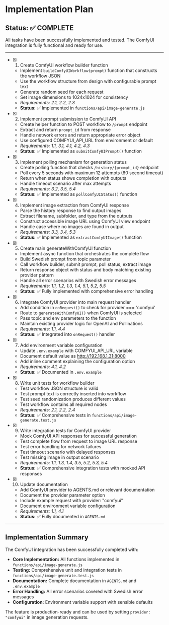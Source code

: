 # Implementation Plan

## Status: ✅ COMPLETE

All tasks have been successfully implemented and tested. The ComfyUI integration is fully functional and ready for use.

---

- [x] 1. Create ComfyUI workflow builder function
  - Implement `buildComfyUIWorkflow(prompt)` function that constructs the workflow JSON
  - Use the workflow structure from design with configurable prompt text
  - Generate random seed for each request
  - Set image dimensions to 1024x1024 for consistency
  - _Requirements: 2.1, 2.2, 2.3_
  - **Status:** ✅ Implemented in `functions/api/image-generate.js`

- [x] 2. Implement prompt submission to ComfyUI API
  - Create helper function to POST workflow to `/prompt` endpoint
  - Extract and return `prompt_id` from response
  - Handle network errors and return appropriate error object
  - Use configured COMFYUI_API_URL from environment or default
  - _Requirements: 1.1, 3.1, 4.1, 4.2, 4.3_
  - **Status:** ✅ Implemented as `submitComfyUIPrompt()` function

- [x] 3. Implement polling mechanism for generation status
  - Create polling function that checks `/history/{prompt_id}` endpoint
  - Poll every 5 seconds with maximum 12 attempts (60 second timeout)
  - Return when status shows completion with outputs
  - Handle timeout scenario after max attempts
  - _Requirements: 3.2, 3.5, 5.4_
  - **Status:** ✅ Implemented as `pollComfyUIStatus()` function

- [x] 4. Implement image extraction from ComfyUI response
  - Parse the history response to find output images
  - Extract filename, subfolder, and type from the outputs
  - Construct accessible image URL using ComfyUI view endpoint
  - Handle case where no images are found in output
  - _Requirements: 3.3, 3.4, 5.3_
  - **Status:** ✅ Implemented as `extractComfyUIImage()` function

- [x] 5. Create main generateWithComfyUI function
  - Implement async function that orchestrates the complete flow
  - Build Swedish prompt from topic parameter
  - Call workflow builder, submit prompt, poll status, extract image
  - Return response object with status and body matching existing provider pattern
  - Handle all error scenarios with Swedish error messages
  - _Requirements: 1.1, 1.2, 1.3, 1.4, 5.1, 5.2, 5.5_
  - **Status:** ✅ Fully implemented with comprehensive error handling

- [x] 6. Integrate ComfyUI provider into main request handler
  - Add condition in `onRequest()` to check for provider === 'comfyui'
  - Route to `generateWithComfyUI()` when ComfyUI is selected
  - Pass topic and env parameters to the function
  - Maintain existing provider logic for OpenAI and Pollinations
  - _Requirements: 1.1, 4.4_
  - **Status:** ✅ Integrated into `onRequest()` handler

- [x] 7. Add environment variable configuration
  - Update `.env.example` with COMFYUI_API_URL variable
  - Document default value as http://192.168.1.31:8000
  - Add inline comment explaining the configuration option
  - _Requirements: 4.1, 4.2_
  - **Status:** ✅ Documented in `.env.example`

- [x] 8. Write unit tests for workflow builder
  - Test workflow JSON structure is valid
  - Test prompt text is correctly inserted into workflow
  - Test seed randomization produces different values
  - Test workflow contains all required nodes
  - _Requirements: 2.1, 2.2, 2.4_
  - **Status:** ✅ Comprehensive tests in `functions/api/image-generate.test.js`

- [x] 9. Write integration tests for ComfyUI provider
  - Mock ComfyUI API responses for successful generation
  - Test complete flow from request to image URL response
  - Test error handling for network failures
  - Test timeout scenario with delayed responses
  - Test missing image in output scenario
  - _Requirements: 1.1, 1.3, 1.4, 3.5, 5.2, 5.3, 5.4_
  - **Status:** ✅ Comprehensive integration tests with mocked API responses

- [x] 10. Update documentation
  - Add ComfyUI provider to AGENTS.md or relevant documentation
  - Document the provider parameter option
  - Include example request with provider: "comfyui"
  - Document environment variable configuration
  - _Requirements: 1.1, 4.1_
  - **Status:** ✅ Fully documented in `AGENTS.md`

---

## Implementation Summary

The ComfyUI integration has been successfully completed with:

- **Core Implementation:** All functions implemented in `functions/api/image-generate.js`
- **Testing:** Comprehensive unit and integration tests in `functions/api/image-generate.test.js`
- **Documentation:** Complete documentation in `AGENTS.md` and `.env.example`
- **Error Handling:** All error scenarios covered with Swedish error messages
- **Configuration:** Environment variable support with sensible defaults

The feature is production-ready and can be used by setting `provider: "comfyui"` in image generation requests.
